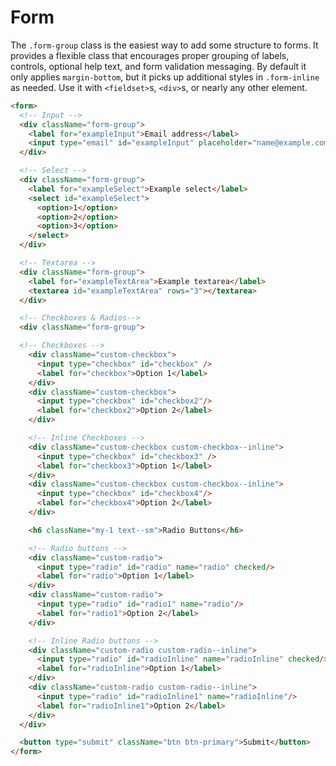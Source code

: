 # Form

The `.form-group` class is the easiest way to add some structure to forms. It provides a flexible class that encourages proper grouping of labels, controls, optional help text, and form validation messaging. By default it only applies `margin-bottom`, but it picks up additional styles in `.form-inline` as needed. Use it with `<fieldset>`s, `<div>`s, or nearly any other element.

<!-- STORY -->

```html
<form>
  <!-- Input -->
  <div className="form-group">
    <label for="exampleInput">Email address</label>
    <input type="email" id="exampleInput" placeholder="name@example.com"/>
  </div>

  <!-- Select -->
  <div className="form-group">
    <label for="exampleSelect">Example select</label>
    <select id="exampleSelect">
      <option>1</option>
      <option>2</option>
      <option>3</option>
    </select>
  </div>

  <!-- Textarea -->
  <div className="form-group">
    <label for="exampleTextArea">Example textarea</label>
    <textarea id="exampleTextArea" rows="3"></textarea>
  </div>

  <!-- Checkboxes & Radios-->
  <div className="form-group">

  <!-- Checkboxes -->
    <div className="custom-checkbox">
      <input type="checkbox" id="checkbox" />
      <label for="checkbox">Option 1</label>
    </div>
    <div className="custom-checkbox">
      <input type="checkbox" id="checkbox2"/>
      <label for="checkbox2">Option 2</label>
    </div>

    <!-- Inline Checkboxes -->
    <div className="custom-checkbox custom-checkbox--inline">
      <input type="checkbox" id="checkbox3" />
      <label for="checkbox3">Option 1</label>
    </div>
    <div className="custom-checkbox custom-checkbox--inline">
      <input type="checkbox" id="checkbox4"/>
      <label for="checkbox4">Option 2</label>
    </div>

    <h6 className="my-1 text--sm">Radio Buttons</h6>

    <!-- Radio buttons -->
    <div className="custom-radio">
      <input type="radio" id="radio" name="radio" checked/>
      <label for="radio">Option 1</label>
    </div>
    <div className="custom-radio">
      <input type="radio" id="radio1" name="radio"/>
      <label for="radio1">Option 2</label>
    </div>

    <!-- Inline Radio buttons -->
    <div className="custom-radio custom-radio--inline">
      <input type="radio" id="radioInline" name="radioInline" checked/>
      <label for="radioInline">Option 1</label>
    </div>
    <div className="custom-radio custom-radio--inline">
      <input type="radio" id="radioInline1" name="radioInline"/>
      <label for="radioInline1">Option 2</label>
    </div>
  </div>

  <button type="submit" className="btn btn-primary">Submit</button>
</form>
```
